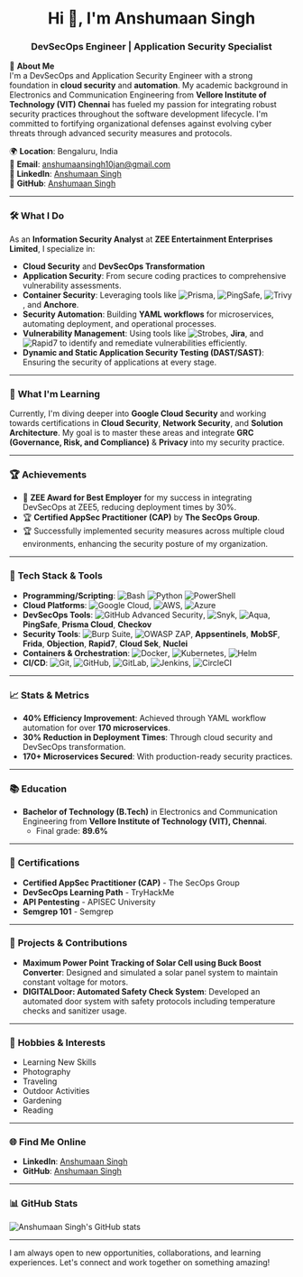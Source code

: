<h1 align="center">Hi 👋, I'm Anshumaan Singh</h1>
<h3 align="center">DevSecOps Engineer | Application Security Specialist</h3>

🌟 **About Me**  
I'm a DevSecOps and Application Security Engineer with a strong foundation in **cloud security** and **automation**. My academic background in Electronics and Communication Engineering from **Vellore Institute of Technology (VIT) Chennai** has fueled my passion for integrating robust security practices throughout the software development lifecycle. I'm committed to fortifying organizational defenses against evolving cyber threats through advanced security measures and protocols.

🌍 **Location**: Bengaluru, India  
📧 **Email**: [anshumaansingh10jan@gmail.com](mailto:anshumaansingh10jan@gmail.com)  
💼 **LinkedIn**: [Anshumaan Singh](https://www.linkedin.com/in/anshumaan-singh-6b51b5239)  
📂 **GitHub**: [Anshumaan Singh](https://github.com/anshumaan-10)

---

### 🛠️ **What I Do**
As an **Information Security Analyst** at **ZEE Entertainment Enterprises Limited**, I specialize in:

- **Cloud Security** and **DevSecOps Transformation**
- **Application Security**: From secure coding practices to comprehensive vulnerability assessments.
- **Container Security**: Leveraging tools like ![Prisma](https://img.shields.io/badge/-Prisma-005571?style=flat-square&logo=prisma&logoColor=white), ![PingSafe](https://img.shields.io/badge/-PingSafe-30383E?style=flat-square&logo=PingSafe&logoColor=white), ![Trivy](https://img.shields.io/badge/-Trivy-4A90E2?style=flat-square&logo=trivy&logoColor=white), and **Anchore**.
- **Security Automation**: Building **YAML workflows** for microservices, automating deployment, and operational processes.
- **Vulnerability Management**: Using tools like ![Strobes](https://img.shields.io/badge/-Strobes-023430?style=flat-square&logoColor=white), **Jira**, and ![Rapid7](https://img.shields.io/badge/-Rapid7-FF6F00?style=flat-square&logo=rapid7&logoColor=white) to identify and remediate vulnerabilities efficiently.
- **Dynamic and Static Application Security Testing (DAST/SAST)**: Ensuring the security of applications at every stage.

---

### 🌱 **What I'm Learning**
Currently, I'm diving deeper into **Google Cloud Security** and working towards certifications in **Cloud Security**, **Network Security**, and **Solution Architecture**. My goal is to master these areas and integrate **GRC (Governance, Risk, and Compliance)** & **Privacy** into my security practice.

---

### 🏆 **Achievements**
- 🏅 **ZEE Award for Best Employer** for my success in integrating DevSecOps at ZEE5, reducing deployment times by 30%.
- 🏆 **Certified AppSec Practitioner (CAP)** by **The SecOps Group**.
- 🏆 Successfully implemented security measures across multiple cloud environments, enhancing the security posture of my organization.

---

### 🔧 **Tech Stack & Tools**

- **Programming/Scripting**: ![Bash](https://img.shields.io/badge/-Bash-4EAA25?style=flat-square&logo=gnu-bash&logoColor=white) ![Python](https://img.shields.io/badge/-Python-3776AB?style=flat-square&logo=python&logoColor=white) ![PowerShell](https://img.shields.io/badge/-PowerShell-5391FE?style=flat-square&logo=powershell&logoColor=white)
- **Cloud Platforms**: ![Google Cloud](https://img.shields.io/badge/Google%20Cloud-4285F4?style=flat-square&logo=google-cloud&logoColor=white), ![AWS](https://img.shields.io/badge/Amazon%20AWS-232F3E?style=flat-square&logo=amazon-aws&logoColor=white), ![Azure](https://img.shields.io/badge/Microsoft%20Azure-0078D4?style=flat-square&logo=microsoft-azure&logoColor=white)
- **DevSecOps Tools**: ![GitHub Advanced Security](https://img.shields.io/badge/GitHub%20Advanced%20Security-181717?style=flat-square&logo=github&logoColor=white), ![Snyk](https://img.shields.io/badge/Snyk-4A90E2?style=flat-square&logo=snyk&logoColor=white), ![Aqua](https://img.shields.io/badge/-Aqua-242B2E?style=flat-square&logo=aqua&logoColor=white), **PingSafe**, **Prisma Cloud**, **Checkov**
- **Security Tools**: ![Burp Suite](https://img.shields.io/badge/Burp%20Suite-FF6F00?style=flat-square&logo=burp-suite&logoColor=white), ![OWASP ZAP](https://img.shields.io/badge/OWASP%20ZAP-023430?style=flat-square&logo=owasp&logoColor=white), **Appsentinels**, **MobSF**, **Frida**, **Objection**, **Rapid7**, **Cloud Sek**, **Nuclei**
- **Containers & Orchestration**: ![Docker](https://img.shields.io/badge/-Docker-2496ED?style=flat-square&logo=docker&logoColor=white), ![Kubernetes](https://img.shields.io/badge/-Kubernetes-326CE5?style=flat-square&logo=kubernetes&logoColor=white), ![Helm](https://img.shields.io/badge/Helm-0F1689?style=flat-square&logo=helm&logoColor=white)
- **CI/CD**: ![Git](https://img.shields.io/badge/-Git-F05032?style=flat-square&logo=git&logoColor=white), ![GitHub](https://img.shields.io/badge/GitHub-181717?style=flat-square&logo=github&logoColor=white), ![GitLab](https://img.shields.io/badge/GitLab-FCA121?style=flat-square&logo=gitlab&logoColor=white), ![Jenkins](https://img.shields.io/badge/Jenkins-D24939?style=flat-square&logo=jenkins&logoColor=white), ![CircleCI](https://img.shields.io/badge/CircleCI-343434?style=flat-square&logo=circleci&logoColor=white)

---

### 📈 **Stats & Metrics**
- **40% Efficiency Improvement**: Achieved through YAML workflow automation for over **170 microservices**.
- **30% Reduction in Deployment Times**: Through cloud security and DevSecOps transformation.
- **170+ Microservices Secured**: With production-ready security practices.

---

### 📚 **Education**
- **Bachelor of Technology (B.Tech)** in Electronics and Communication Engineering from **Vellore Institute of Technology (VIT), Chennai**.
  - Final grade: **89.6%**

---

### 🏅 **Certifications**
- **Certified AppSec Practitioner (CAP)** - The SecOps Group
- **DevSecOps Learning Path** - TryHackMe
- **API Pentesting** - APISEC University
- **Semgrep 101** - Semgrep

---

### 🚀 **Projects & Contributions**
- **Maximum Power Point Tracking of Solar Cell using Buck Boost Converter**: Designed and simulated a solar panel system to maintain constant voltage for motors.
- **DIGITALDoor: Automated Safety Check System**: Developed an automated door system with safety protocols including temperature checks and sanitizer usage.

---

### 🌟 **Hobbies & Interests**
- Learning New Skills
- Photography
- Traveling
- Outdoor Activities
- Gardening
- Reading

---

### 🌐 **Find Me Online**
- **LinkedIn**: [Anshumaan Singh](https://linkedin.com/in/anshumaan-singh-6b51b5239)
- **GitHub**: [Anshumaan Singh](https://github.com/anshumaan-10)

---

### 📊 **GitHub Stats**
<p align="left">
  <img src="https://github-readme-stats.vercel.app/api?username=anshumaan-10&show_icons=true&locale=en" alt="Anshumaan Singh's GitHub stats" />
</p>

---

I am always open to new opportunities, collaborations, and learning experiences. Let's connect and work together on something amazing!
